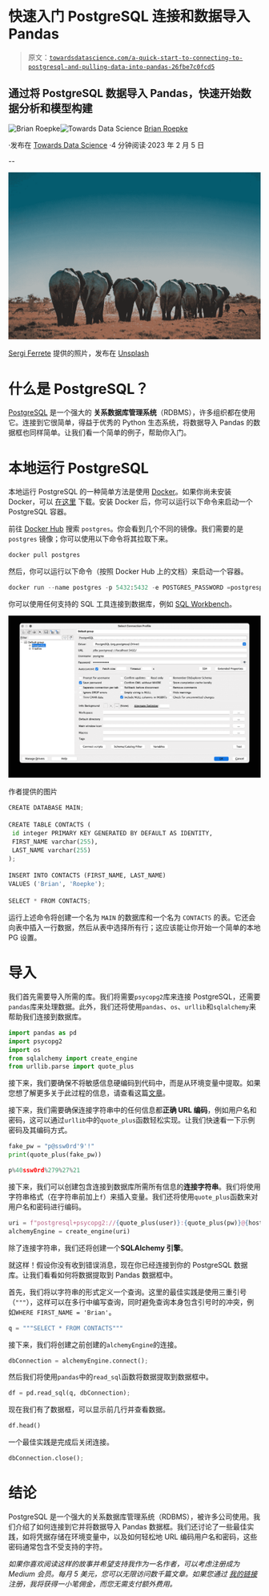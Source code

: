 # 快速入门 PostgreSQL 连接和数据导入 Pandas

> 原文：[`towardsdatascience.com/a-quick-start-to-connecting-to-postgresql-and-pulling-data-into-pandas-26fbe7c0fcd5`](https://towardsdatascience.com/a-quick-start-to-connecting-to-postgresql-and-pulling-data-into-pandas-26fbe7c0fcd5)

## 通过将 PostgreSQL 数据导入 Pandas，快速开始数据分析和模型构建

[](https://medium.com/@broepke?source=post_page-----26fbe7c0fcd5--------------------------------)![Brian Roepke](https://medium.com/@broepke?source=post_page-----26fbe7c0fcd5--------------------------------)[](https://towardsdatascience.com/?source=post_page-----26fbe7c0fcd5--------------------------------)![Towards Data Science](https://towardsdatascience.com/?source=post_page-----26fbe7c0fcd5--------------------------------) [Brian Roepke](https://medium.com/@broepke?source=post_page-----26fbe7c0fcd5--------------------------------)

·发布在 [Towards Data Science](https://towardsdatascience.com/?source=post_page-----26fbe7c0fcd5--------------------------------) ·4 分钟阅读·2023 年 2 月 5 日

--

![](img/b4223994373e20c953c2c141aa932517.png)

[Sergi Ferrete](https://unsplash.com/@sergiferrete?utm_source=medium&utm_medium=referral) 提供的照片，发布在 [Unsplash](https://unsplash.com/?utm_source=medium&utm_medium=referral)

# 什么是 PostgreSQL？

[PostgreSQL](https://www.postgresql.org) 是一个强大的 **关系数据库管理系统**（RDBMS），许多组织都在使用它。连接到它很简单，得益于优秀的 Python 生态系统，将数据导入 Pandas 的数据框也同样简单。让我们看一个简单的例子，帮助你入门。

# 本地运行 PostgreSQL

本地运行 PostgreSQL 的一种简单方法是使用 [Docker](https://www.docker.com)。如果你尚未安装 Docker，可以 [在这里](https://www.docker.com/products/docker-desktop) 下载。安装 Docker 后，你可以运行以下命令来启动一个 PostgreSQL 容器。

前往 [Docker Hub](https://hub.docker.com/) 搜索 `postgres`。你会看到几个不同的镜像。我们需要的是 `postgres` 镜像；你可以使用以下命令将其拉取下来。

```py
docker pull postgres
```

然后，你可以运行以下命令（按照 Docker Hub 上的文档）来启动一个容器。

```py
docker run --name postgres -p 5432:5432 -e POSTGRES_PASSWORD =postgrespw -d postgres
```

你可以使用任何支持的 SQL 工具连接到数据库，例如 [SQL Workbench](https://www.sql-workbench.eu/index.html)。

![](img/f6cd7e9570e991d39538bb28e4598e7e.png)

作者提供的图片

```py
CREATE DATABASE MAIN;

CREATE TABLE CONTACTS (
 id integer PRIMARY KEY GENERATED BY DEFAULT AS IDENTITY,
 FIRST_NAME varchar(255),
 LAST_NAME varchar(255)
);

INSERT INTO CONTACTS (FIRST_NAME, LAST_NAME)
VALUES ('Brian', 'Roepke');

SELECT * FROM CONTACTS;
```

运行上述命令将创建一个名为 `MAIN` 的数据库和一个名为 `CONTACTS` 的表。它还会向表中插入一行数据，然后从表中选择所有行；这应该能让你开始一个简单的本地 PG 设置。

# 导入

我们首先需要导入所需的库。我们将需要`psycopg2`库来连接 PostgreSQL，还需要`pandas`库来处理数据。此外，我们还将使用`pandas`、`os`、`urllib`和`sqlalchemy`来帮助我们连接到数据库。

```py
import pandas as pd
import psycopg2
import os
from sqlalchemy import create_engine
from urllib.parse import quote_plus
```

接下来，我们要确保不将敏感信息硬编码到代码中，而是从环境变量中提取。如果您想了解更多关于此过程的信息，请查看这篇[文章](https://www.dataknowsall.com/envvar.html)。

接下来，我们需要确保连接字符串中的任何信息都**正确 URL 编码**，例如用户名和密码，这可以通过`urllib`中的`quote_plus`函数轻松实现。让我们快速看一下示例密码及其编码方式。

```py
fake_pw = "p@ssw0rd'9'!"
print(quote_plus(fake_pw))
```

```py
p%40ssw0rd%279%27%21
```

接下来，我们可以创建包含连接到数据库所需所有信息的**连接字符串**。我们将使用字符串格式（在字符串前加上`f`）来插入变量。我们还将使用`quote_plus`函数来对用户名和密码进行编码。

```py
uri = f"postgresql+psycopg2://{quote_plus(user)}:{quote_plus(pw)}@{host}:{port}/{db}"
alchemyEngine = create_engine(uri)
```

除了连接字符串，我们还将创建一个**SQLAlchemy 引擎**。

就这样！假设你没有收到错误消息，现在你已经连接到你的 PostgreSQL 数据库。让我们看看如何将数据提取到 Pandas 数据框中。

首先，我们将以字符串的形式定义一个查询。这里的最佳实践是使用三重引号（`"""`），这样可以在多行中编写查询，同时避免查询本身包含引号时的冲突，例如`WHERE FIRST_NAME = 'Brian'`。

```py
q = """SELECT * FROM CONTACTS"""
```

接下来，我们将创建之前创建的`alchemyEngine`的连接。

```py
dbConnection = alchemyEngine.connect();
```

然后我们将使用`pandas`中的`read_sql`函数将数据提取到数据框中。

```py
df = pd.read_sql(q, dbConnection);
```

现在我们有了数据框，可以显示前几行并查看数据。

```py
df.head()
```

一个最佳实践是完成后关闭连接。

```py
dbConnection.close();
```

# 结论

PostgreSQL 是一个强大的关系数据库管理系统（RDBMS），被许多公司使用。我们介绍了如何连接到它并将数据导入 Pandas 数据框。我们还讨论了一些最佳实践，如将凭据存储在环境变量中，以及如何轻松地 URL 编码用户名和密码，这些密码通常包含不受支持的字符。

*如果你喜欢阅读这样的故事并希望支持我作为一名作者，可以考虑注册成为 Medium 会员。每月 5 美元，您可以无限访问数千篇文章。如果您通过* [*我的链接*](https://medium.com/@broepke/membership)*注册，我将获得一小笔佣金，而您无需支付额外费用。*
